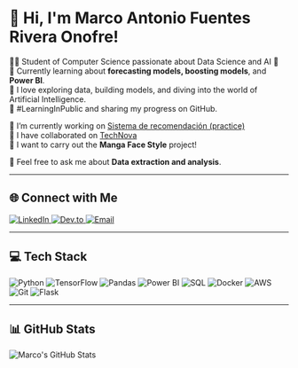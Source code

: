 # 👋 Hi, I'm Marco Antonio Fuentes Rivera Onofre!
👨‍💻 Student of Computer Science passionate about Data Science and AI 🌱<br/>
💭 Currently learning about **forecasting models, boosting models**, and **Power BI**.<br/>
🧠 I love exploring data, building models, and diving into the world of Artificial Intelligence.<br/>
🌱 #LearningInPublic and sharing my progress on GitHub.<br/>

🔭 I’m currently working on [Sistema de recomendación (practice)](https://github.com/marck0820001/Sistema-de-recomendacion)<br/>
🤝 I have collaborated on [TechNova](https://github.com/IngSoftware-TechNova)<br/>
🎨 I want to carry out the **Manga Face Style** project!<br/>

💬 Feel free to ask me about **Data extraction and analysis**.<br/>

---

## 🌐 Connect with Me
<p align="left">
  <a href="https://www.linkedin.com/in/marco-antonio-fuentes-rivera-onofre-a89ba9239/" target="_blank">
    <img src="https://img.shields.io/badge/LinkedIn-%230077B5.svg?style=for-the-badge&logo=linkedin&logoColor=white" alt="LinkedIn" />
  </a>
  <a href="https://dev.to/marck0820001" target="_blank">
    <img src="https://img.shields.io/badge/Dev.to-%2312100E.svg?style=for-the-badge&logo=dev.to&logoColor=white" alt="Dev.to" />
  </a>
  <a href="mailto:marck-08-2001@hotmail.com" target="_blank">
    <img src="https://img.shields.io/badge/Email-%23D14836.svg?style=for-the-badge&logo=gmail&logoColor=white" alt="Email" />
  </a>
</p>

---

## 💻 Tech Stack
![Python](https://img.shields.io/badge/python-3670A0?style=for-the-badge&logo=python&logoColor=ffdd54)
![TensorFlow](https://img.shields.io/badge/tensorflow-FF6F00?style=for-the-badge&logo=tensorflow&logoColor=white)
![Pandas](https://img.shields.io/badge/pandas-150458?style=for-the-badge&logo=pandas&logoColor=white)
![Power BI](https://img.shields.io/badge/power%20bi-F2C811?style=for-the-badge&logo=powerbi&logoColor=black)
![SQL](https://img.shields.io/badge/sql-4479A1?style=for-the-badge&logo=postgresql&logoColor=white)
![Docker](https://img.shields.io/badge/docker-2496ED?style=for-the-badge&logo=docker&logoColor=white)
![AWS](https://img.shields.io/badge/aws-232F3E?style=for-the-badge&logo=amazonaws&logoColor=white)
![Git](https://img.shields.io/badge/git-F05032?style=for-the-badge&logo=git&logoColor=white)
![Flask](https://img.shields.io/badge/flask-000000?style=for-the-badge&logo=flask&logoColor=white)

---

## 📊 GitHub Stats
![Marco's GitHub Stats](https://github-readme-stats.vercel.app/api?username=marck0820001&theme=radical&hide_border=true&count_private=true)
